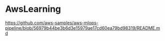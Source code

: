 # AwsLearning

https://github.com/aws-samples/aws-mlops-pipeline/blob/56979b44be3b6d3e15979ae17cd60ea79bd98319/README.md
